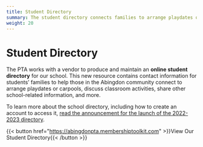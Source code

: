 ```yaml
---
title: Student Directory
summary: The student directory connects families to arrange playdates or carpools, discuss classroom activities, share other school-related information, and more.
weight: 20
---
```


# Student Directory

The PTA works with a vendor to produce and maintain an **online student directory** for our school. This new resource contains contact information for students’ families to help those in the Abingdon community connect to arrange playdates or carpools, discuss classroom activities, share other school-related information, and more.

To learn more about the school directory, including how to create an account to access it, [read the announcement for the launch of the 2022-2023 directory](/2022/12/01/directory).

{{< button href="https://abingdonpta.membershiptoolkit.com" >}}View Our Student Directory{{< /button >}}

<!--

{{< button href="/categories/directory/" >}}View Latest Updates About Our Directory{{< /button >}}

-->